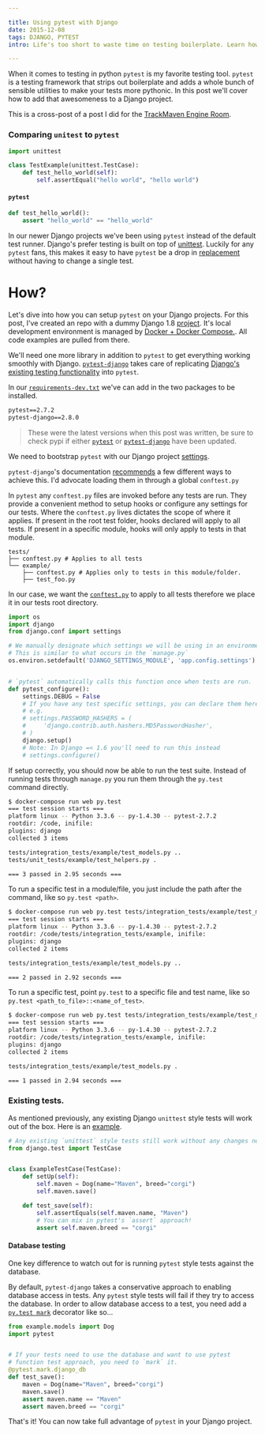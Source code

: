 ```yaml
---

title: Using pytest with Django
date: 2015-12-08
tags: DJANGO, PYTEST
intro: Life's too short to waste time on testing boilerplate. Learn how to get pytest up and running on your Django Project.

---
```


When it comes to testing in python `pytest` is my favorite testing tool. `pytest` is a testing framework that strips out boilerplate and adds a whole bunch of sensible utilities to make your tests more pythonic. In this post we'll cover how to add that awesomeness to a Django project.

This is a cross-post of a post I did for the [TrackMaven Engine Room](http://engineroom.trackmaven.com/blog/using-pytest-with-django/).

### Comparing `unitest` to `pytest`

```python
import unittest

class TestExample(unittest.TestCase):
    def test_hello_world(self):
        self.assertEqual("hello world", "hello world")
```

#### `pytest`

```python
def test_hello_world():
    assert "hello_world" == "hello_world"
```

In our newer Django projects we've been using `pytest` instead of the default test runner. Django's prefer testing is built on top of [unittest](https://github.com/django/django/blob/2ab244ff3a799b1a49550a7e7582c4b46e402197/django/test/testcases.py#L155). Luckily for any `pytest` fans, this makes it easy to have `pytest` be a drop in [replacement](https://pytest.org/latest/unittest.html) without having to change a single test.

# How?

Let's dive into how you can setup `pytest` on your Django projects. For this post, I've created an repo with a dummy Django 1.8 [project](https://github.com/TrackMaven/using-pytest-with-django). It's local development environment is managed by [Docker + Docker Compose.](http://engineroom.trackmaven.com/blog/a-better-development-environment-with-docker-and-fig/). All code examples are pulled from there.

We'll need one more library in addition to `pytest` to get everything working smoothly with Django. [`pytest-django`](https://pytest-django.readthedocs.org) takes care of replicating [Django's existing testing functionality](https://docs.djangoproject.com/en/1.8/topics/testing/tools/#transactiontestcase) into `pytest`.

In our [`requirements-dev.txt`](https://github.com/TrackMaven/using-pytest-with-django/blob/master/requirements-dev.txt) we've can add in the two packages to be installed.

```txt
pytest==2.7.2
pytest-django==2.8.0
```

> These were the latest versions when this post was written, be sure to check pypi if either [`pytest`](https://pypi.python.org/pypi/pytest) or [`pytest-django`](https://pypi.python.org/pypi/pytest-django) have been updated.

We need to bootstrap `pytest` with our Django project [settings](https://docs.djangoproject.com/en/1.8/topics/settings/).

`pytest-django`'s documentation [recommends](https://pytest-django.readthedocs.org/en/latest/configuring_django.html) a few different ways to achieve this. I'd advocate loading them in through a global `conftest.py`

In `pytest` any `conftest.py` files are invoked before any tests are run. They provide a convenient method to setup hooks or configure any settings for our tests.
Where the `conftest.py` lives dictates the scope of where it applies. If present in the root test folder, hooks declared will apply to all tests. If present in a specific module, hooks will only apply to tests in that module.

```
tests/
├── conftest.py # Applies to all tests
└── example/
    ├── conftest.py # Applies only to tests in this module/folder.
    ├── test_foo.py
```

In our case, we want the [`conftest.py`](https://github.com/TrackMaven/using-pytest-with-django/blob/master/tests/conftest.py) to apply to all tests therefore we place it in our tests root directory.

```python
import os
import django
from django.conf import settings

# We manually designate which settings we will be using in an environment variable
# This is similar to what occurs in the `manage.py`
os.environ.setdefault('DJANGO_SETTINGS_MODULE', 'app.config.settings')


# `pytest` automatically calls this function once when tests are run.
def pytest_configure():
    settings.DEBUG = False
    # If you have any test specific settings, you can declare them here,
    # e.g.
    # settings.PASSWORD_HASHERS = (
    #     'django.contrib.auth.hashers.MD5PasswordHasher',
    # )
    django.setup()
    # Note: In Django =< 1.6 you'll need to run this instead
    # settings.configure()
```

If setup correctly, you should now be able to run the test suite. Instead of running tests through `manage.py` you run them through the `py.test` command directly.

```bash
$ docker-compose run web py.test
=== test session starts ===
platform linux -- Python 3.3.6 -- py-1.4.30 -- pytest-2.7.2
rootdir: /code, inifile:
plugins: django
collected 3 items

tests/integration_tests/example/test_models.py ..
tests/unit_tests/example/test_helpers.py .

=== 3 passed in 2.95 seconds ===
```

To run a specific test in a module/file, you just include the path after the command, like so `py.test <path>`.

```bash
$ docker-compose run web py.test tests/integration_tests/example/test_models.py
=== test session starts ===
platform linux -- Python 3.3.6 -- py-1.4.30 -- pytest-2.7.2
rootdir: /code/tests/integration_tests/example, inifile:
plugins: django
collected 2 items

tests/integration_tests/example/test_models.py ..

=== 2 passed in 2.92 seconds ===
```

To run a specific test, point `py.test` to a specific file and test name, like so `py.test <path_to_file>::<name_of_test>`.

```bash
$ docker-compose run web py.test tests/integration_tests/example/test_models.py::test_save
=== test session starts ===
platform linux -- Python 3.3.6 -- py-1.4.30 -- pytest-2.7.2
rootdir: /code/tests/integration_tests/example, inifile:
plugins: django
collected 2 items

tests/integration_tests/example/test_models.py .

=== 1 passed in 2.94 seconds ===
```

### Existing tests.

As mentioned previously, any existing Django `unittest` style tests will work out of the box. Here is an [example](https://github.com/TrackMaven/using-pytest-with-django/blob/master/tests/integration_tests/example/test_models.py).

```python
# Any existing `unittest` style tests still work without any changes needed.
from django.test import TestCase


class ExampleTestCase(TestCase):
    def setUp(self):
        self.maven = Dog(name="Maven", breed="corgi")
        self.maven.save()

    def test_save(self):
        self.assertEquals(self.maven.name, "Maven")
        # You can mix in pytest's `assert` approach!
        assert self.maven.breed == "corgi"
```

#### Database testing

One key difference to watch out for is running `pytest` style tests against the database.

By default, `pytest-django` takes a conservative approach to enabling database access in tests. Any `pytest` style tests will fail if they try to access the database.
In order to allow database access to a test, you need add a [`py.test mark`](http://pytest.org/latest/mark.html) decorator like so...

```python
from example.models import Dog
import pytest


# If your tests need to use the database and want to use pytest
# function test approach, you need to `mark` it.
@pytest.mark.django_db
def test_save():
    maven = Dog(name="Maven", breed="corgi")
    maven.save()
    assert maven.name == "Maven"
    assert maven.breed == "corgi"
```

That's it! You can now take full advantage of `pytest` in your Django project.
